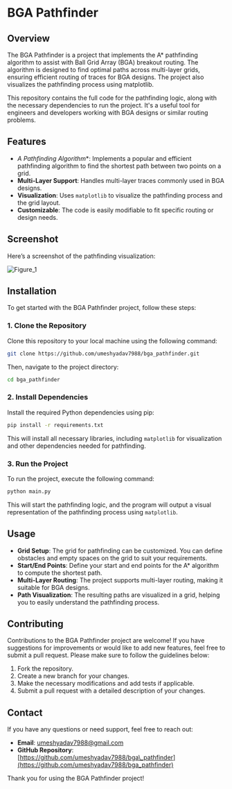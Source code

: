 # BGA Pathfinder

## Overview

The BGA Pathfinder is a project that implements the A* pathfinding algorithm to assist with Ball Grid Array (BGA) breakout routing. The algorithm is designed to find optimal paths across multi-layer grids, ensuring efficient routing of traces for BGA designs. The project also visualizes the pathfinding process using matplotlib.

This repository contains the full code for the pathfinding logic, along with the necessary dependencies to run the project. It's a useful tool for engineers and developers working with BGA designs or similar routing problems.

## Features

- **A* Pathfinding Algorithm**: Implements a popular and efficient pathfinding algorithm to find the shortest path between two points on a grid.
- **Multi-Layer Support**: Handles multi-layer traces commonly used in BGA designs.
- **Visualization**: Uses `matplotlib` to visualize the pathfinding process and the grid layout.
- **Customizable**: The code is easily modifiable to fit specific routing or design needs.

## Screenshot

Here’s a screenshot of the pathfinding visualization:

![Figure_1](https://github.com/user-attachments/assets/b8cbf276-a3bb-4fbf-be9c-50f4bb4f886b)



## Installation

To get started with the BGA Pathfinder project, follow these steps:

### 1. Clone the Repository

Clone this repository to your local machine using the following command:

```bash
git clone https://github.com/umeshyadav7988/bga_pathfinder.git
````

Then, navigate to the project directory:

```bash
cd bga_pathfinder
```

### 2. Install Dependencies

Install the required Python dependencies using pip:

```bash
pip install -r requirements.txt
```

This will install all necessary libraries, including `matplotlib` for visualization and other dependencies needed for pathfinding.

### 3. Run the Project

To run the project, execute the following command:

```bash
python main.py
```

This will start the pathfinding logic, and the program will output a visual representation of the pathfinding process using `matplotlib`.

## Usage

* **Grid Setup**: The grid for pathfinding can be customized. You can define obstacles and empty spaces on the grid to suit your requirements.
* **Start/End Points**: Define your start and end points for the A\* algorithm to compute the shortest path.
* **Multi-Layer Routing**: The project supports multi-layer routing, making it suitable for BGA designs.
* **Path Visualization**: The resulting paths are visualized in a grid, helping you to easily understand the pathfinding process.

## Contributing

Contributions to the BGA Pathfinder project are welcome! If you have suggestions for improvements or would like to add new features, feel free to submit a pull request. Please make sure to follow the guidelines below:

1. Fork the repository.
2. Create a new branch for your changes.
3. Make the necessary modifications and add tests if applicable.
4. Submit a pull request with a detailed description of your changes.

## Contact

If you have any questions or need support, feel free to reach out:

* **Email**: [umeshyadav7988@gmail.com](mailto:umeshyadav7988@gmail.com)
* **GitHub Repository**: [https://github.com/umeshyadav7988/bga\_pathfinder](https://github.com/umeshyadav7988/bga_pathfinder)

Thank you for using the BGA Pathfinder project! 
